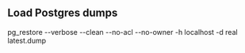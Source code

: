 ## Load Postgres dumps

pg_restore --verbose --clean --no-acl --no-owner -h localhost -d real latest.dump
